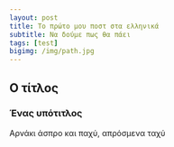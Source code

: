 ```yaml
---
layout: post
title: Το πρώτο μου ποστ στα ελληνικά
subtitle: Να δούμε πως θα πάει
tags: [test]
bigimg: /img/path.jpg
---
```


## Ο τίτλος
### Ένας υπότιτλος
Αρνάκι άσπρο και παχύ, απρόσμενα ταχύ